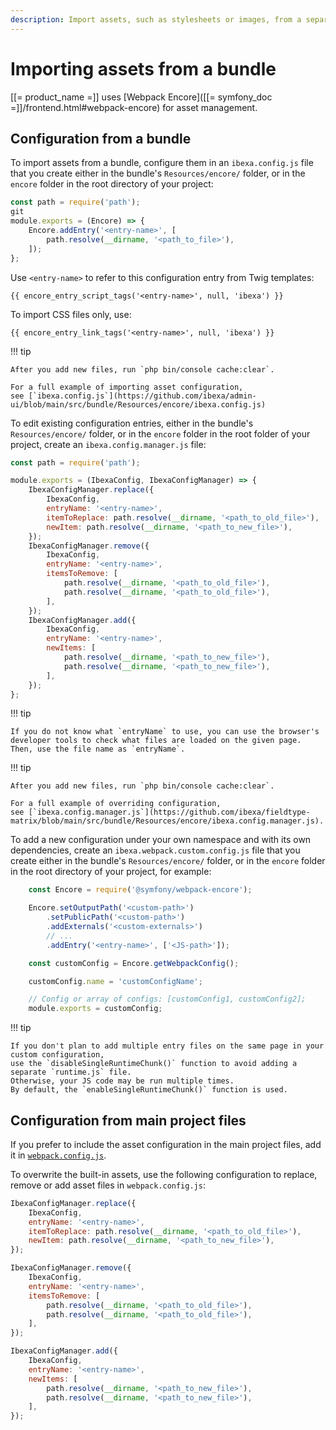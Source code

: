 ```yaml
---
description: Import assets, such as stylesheets or images, from a separate bundle with customizations.
---
```


# Importing assets from a bundle

[[= product_name =]] uses [Webpack Encore]([[= symfony_doc =]]/frontend.html#webpack-encore) for asset management.

## Configuration from a bundle

To import assets from a bundle, configure them in an `ibexa.config.js` file that you create either in the bundle's `Resources/encore/` folder, or in the `encore` folder in the root directory of your project:

``` js
const path = require('path');
git 
module.exports = (Encore) => {
	Encore.addEntry('<entry-name>', [
		path.resolve(__dirname, '<path_to_file>'),
    ]);
};
```

Use `<entry-name>` to refer to this configuration entry from Twig templates:

`{{ encore_entry_script_tags('<entry-name>', null, 'ibexa') }}`

To import CSS files only, use:

`{{ encore_entry_link_tags('<entry-name>', null, 'ibexa') }}`

!!! tip

    After you add new files, run `php bin/console cache:clear`.

    For a full example of importing asset configuration,
    see [`ibexa.config.js`](https://github.com/ibexa/admin-ui/blob/main/src/bundle/Resources/encore/ibexa.config.js)

To edit existing configuration entries, either in the bundle's `Resources/encore/` folder, 
or in the `encore` folder in the root folder of your project, 
create an `ibexa.config.manager.js` file:

``` js
const path = require('path');

module.exports = (IbexaConfig, IbexaConfigManager) => {
	IbexaConfigManager.replace({
	    IbexaConfig,
	    entryName: '<entry-name>',
	    itemToReplace: path.resolve(__dirname, '<path_to_old_file>'),
	    newItem: path.resolve(__dirname, '<path_to_new_file>'),
	});
	IbexaConfigManager.remove({
	    IbexaConfig,
	    entryName: '<entry-name>',
	    itemsToRemove: [
	        path.resolve(__dirname, '<path_to_old_file>'),
	        path.resolve(__dirname, '<path_to_old_file>'),
	    ],
	});
	IbexaConfigManager.add({
	    IbexaConfig,
	    entryName: '<entry-name>',
	    newItems: [
	        path.resolve(__dirname, '<path_to_new_file>'),
	        path.resolve(__dirname, '<path_to_new_file>'),
	    ],
	});
};
```

!!! tip

	If you do not know what `entryName` to use, you can use the browser's developer tools to check what files are loaded on the given page.
	Then, use the file name as `entryName`.

!!! tip

    After you add new files, run `php bin/console cache:clear`.

    For a full example of overriding configuration,
    see [`ibexa.config.manager.js`](https://github.com/ibexa/fieldtype-matrix/blob/main/src/bundle/Resources/encore/ibexa.config.manager.js).

To add a new configuration under your own namespace and with its own dependencies, 
create an `ibexa.webpack.custom.config.js` file that you create either in the bundle's `Resources/encore/` folder, 
or in the `encore` folder in the root directory of your project, for example:

``` js
	const Encore = require('@symfony/webpack-encore');

	Encore.setOutputPath('<custom-path>')
	    .setPublicPath('<custom-path>')
	    .addExternals('<custom-externals>')
	    // ...
	    .addEntry('<entry-name>', ['<JS-path>']);

	const customConfig = Encore.getWebpackConfig();

	customConfig.name = 'customConfigName';

	// Config or array of configs: [customConfig1, customConfig2];
	module.exports = customConfig;
```

!!! tip

    If you don't plan to add multiple entry files on the same page in your custom configuration,
    use the `disableSingleRuntimeChunk()` function to avoid adding a separate `runtime.js` file.
    Otherwise, your JS code may be run multiple times.
    By default, the `enableSingleRuntimeChunk()` function is used.

## Configuration from main project files

If you prefer to include the asset configuration in the main project files,
add it in [`webpack.config.js`](https://github.com/ibexa/recipes/blob/master/ibexa/oss/4.0/encore/webpack.config.js#L31).

To overwrite the built-in assets, use the following configuration to replace, remove or add asset files
in `webpack.config.js`:

``` js
IbexaConfigManager.replace({
    IbexaConfig,
    entryName: '<entry-name>',
    itemToReplace: path.resolve(__dirname, '<path_to_old_file>'),
    newItem: path.resolve(__dirname, '<path_to_new_file>'),
});

IbexaConfigManager.remove({
    IbexaConfig,
    entryName: '<entry-name>',
    itemsToRemove: [
        path.resolve(__dirname, '<path_to_old_file>'),
        path.resolve(__dirname, '<path_to_old_file>'),
    ],
});

IbexaConfigManager.add({
    IbexaConfig,
    entryName: '<entry-name>',
    newItems: [
        path.resolve(__dirname, '<path_to_new_file>'),
        path.resolve(__dirname, '<path_to_new_file>'),
    ],
});
```
